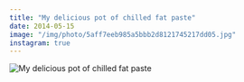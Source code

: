 ```yaml
---
title: "My delicious pot of chilled fat paste"
date: 2014-05-15
image: "/img/photo/5aff7eeb985a5bbb2d8121745217dd05.jpg"
instagram: true
---
```


![My delicious pot of chilled fat paste](/img/photo/5aff7eeb985a5bbb2d8121745217dd05.jpg)
